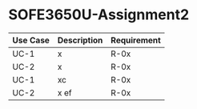 # SOFE3650U-Assignment2


| Use Case | Description | Requirement |
| -------- | ----------- | ----------- |
| UC-1 | x | R-0x |
| UC-2 | x | R-0x |
| UC-1 | xc | R-0x |
| UC-2 | x ef | R-0x |
